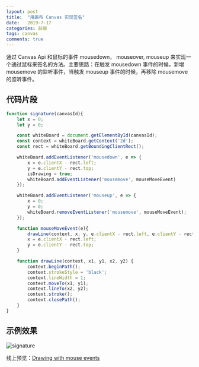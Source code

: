 ```yaml
---
layout: post
title:  "用画布 Canvas 实现签名"
date:   2019-7-17
categories: 前端
tags: canvas
comments: true
---
```


通过 Canvas Api 和鼠标的事件 mousedown， mouseover, mouseup 来实现一个通过鼠标来签名的方法。主要思路：在触发 mousedown 事件的时候，新增 mousemove 的监听事件，当触发 mouseup 事件的时候，再移除 mousemove 的监听事件。

## 代码片段

```javascript
function signature(canvasId){
    let x = 0;
    let y = 0;

    const whiteBoard = document.getElementById(canvasId);
    const context = whiteBoard.getContext('2d');
    const rect = whiteBoard.getBoundingClientRect();

    whiteBoard.addEventListener('mousedown', e => {
        x = e.clientX - rect.left;
        y = e.clientY - rect.top;
        isDrawing = true;
        whiteBoard.addEventListener('mousemove', mouseMoveEvent)
    });

    whiteBoard.addEventListener('mouseup', e => {
        x = 0;
        y = 0;
        whiteBoard.removeEventListener('mousemove', mouseMoveEvent);
    });

    function mouseMoveEvent(e){
        drawLine(context, x, y, e.clientX - rect.left, e.clientY - rect.top);
        x = e.clientX - rect.left;
        y = e.clientY - rect.top;
    }

    function drawLine(context, x1, y1, x2, y2) {
        context.beginPath();
        context.strokeStyle = 'black';
        context.lineWidth = 1;
        context.moveTo(x1, y1);
        context.lineTo(x2, y2);
        context.stroke();
        context.closePath();
    }
}
```

## 示例效果

![signature](/assets/images/201907/signature.gif)

线上预览：[Drawing with mouse events](https://codepen.io/xiangrenya/pen/gNybMz)